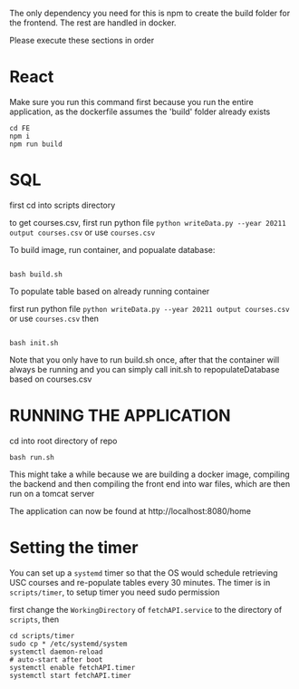 The only dependency you need for this is npm to create the build folder for the frontend. The rest are handled in docker.

Please execute these sections in order

# React

Make sure you run this command first because you run the entire application, as the dockerfile assumes the 'build' folder already exists
```shell script
cd FE
npm i
npm run build
```

# SQL
first cd into scripts directory

to get courses.csv, first run python file `python writeData.py --year 20211 output courses.csv` or use `courses.csv`

To build image, run container, and popualate database:

```shell script

bash build.sh

```

To populate table based on already running container

first run python file `python writeData.py --year 20211 output
courses.csv` or use `courses.csv` then

```shell script

bash init.sh

```

Note that you only have to run build.sh once, after that the container will always be running and you can simply call init.sh to repopulateDatabase based on courses.csv

# RUNNING THE APPLICATION
cd into root directory of repo
```shell script
bash run.sh
```

This might take a while because we are building a docker image, compiling the backend and then compiling the front end into war files, which are then run on a tomcat server

The application can now be found at http://localhost:8080/home

# Setting the timer

You can set up a `systemd` timer so that the OS would schedule retrieving USC courses and re-populate tables every 30 minutes. The timer is in 
`scripts/timer`, to setup timer you need sudo permission

first change the `WorkingDirectory` of `fetchAPI.service` to the directory of `scripts`, then

```shell
cd scripts/timer
sudo cp * /etc/systemd/system
systemctl daemon-reload
# auto-start after boot
systemctl enable fetchAPI.timer
systemctl start fetchAPI.timer
```